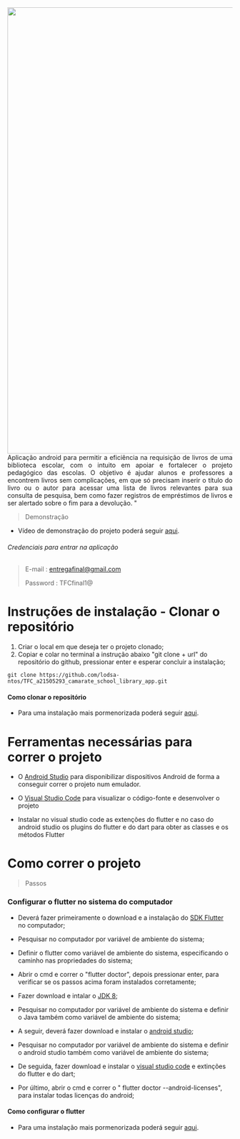 <img align="left" src="https://github.com/lodsa-ntos/TFC_a21505293_camarate_school_library_app/blob/main/assets/images/header/biclioCamarate.png?raw=true" width="1000px" >

<p align="justify">Aplicação android para permitir a eficiência na requisição de livros de uma biblioteca escolar, com o intuito em apoiar e fortalecer o projeto pedagógico das escolas. O objetivo é ajudar alunos e professores a encontrem livros sem complicações, em que só precisam inserir o título do livro ou o autor para acessar uma lista de livros relevantes para sua consulta de pesquisa, bem como fazer registros de empréstimos de livros e ser alertado sobre o fim para a devolução. "</p>




> Demonstração
- Vídeo de demonstração do projeto poderá seguir [aqui](https://www.youtube.com/watch?v=esxH4HMfb_U).

###### Credenciais para entrar na aplicação
> 
> E-mail : entregafinal@gmail.com
> 
> Password : TFCfinal1@


# Instruções de instalação - Clonar o repositório

1. Criar o local em que deseja ter o projeto clonado;
2. Copiar e colar no terminal a instrução abaixo "git clone + url" do repositório do github, pressionar enter e esperar concluir a instalação;
```
git clone https://github.com/lodsa-ntos/TFC_a21505293_camarate_school_library_app.git
```

#### Como clonar o repositório
- Para uma instalação mais pormenorizada poderá seguir [aqui](https://youtu.be/4XBF4MyBtRE).



# Ferramentas necessárias para correr o projeto
- O [Android Studio](https://developer.android.com/studio) para disponibilizar dispositivos Android de forma a conseguir correr o projeto num emulador.

- O [Visual Studio Code](https://code.visualstudio.com/) para visualizar o código-fonte e desenvolver o projeto

- Instalar no visual studio code as extenções do flutter e no caso do android studio os plugins do flutter e do dart para obter as classes e os métodos Flutter

# Como correr o projeto

> Passos
### Configurar o flutter no sistema do computador
- Deverá fazer primeiramente o download e a instalação do [SDK Flutter](https://docs.flutter.dev/get-started/install/windows) no computador;

- Pesquisar no computador por variável de ambiente do sistema;

- Definir o flutter como variável de ambiente do sistema, especificando o caminho nas propriedades do sistema;

- Abrir o cmd e correr o "flutter doctor", depois pressionar enter, para verificar se os passos acima foram instalados corretamente;

- Fazer download e intalar o [JDK 8](https://www.oracle.com/pt/java/technologies/javase/javase8-archive-downloads.html);

- Pesquisar no computador por variável de ambiente do sistema e definir o Java também como variável de ambiente do sistema;

- A seguir, deverá fazer download e instalar o [android studio](https://developer.android.com/studio);

- Pesquisar no computador por variável de ambiente do sistema e definir o android studio também como variável de ambiente do sistema;

- De seguida, fazer download e instalar o [visual studio code](https://code.visualstudio.com/) e extinções do flutter e do dart;

- Por último, abrir o cmd e correr o " flutter doctor --android-licenses", para instalar todas licenças do android;
#### Como configurar o flutter
- Para uma instalação mais pormenorizada poderá seguir [aqui](https://youtu.be/Q6xtDV4KoMc).